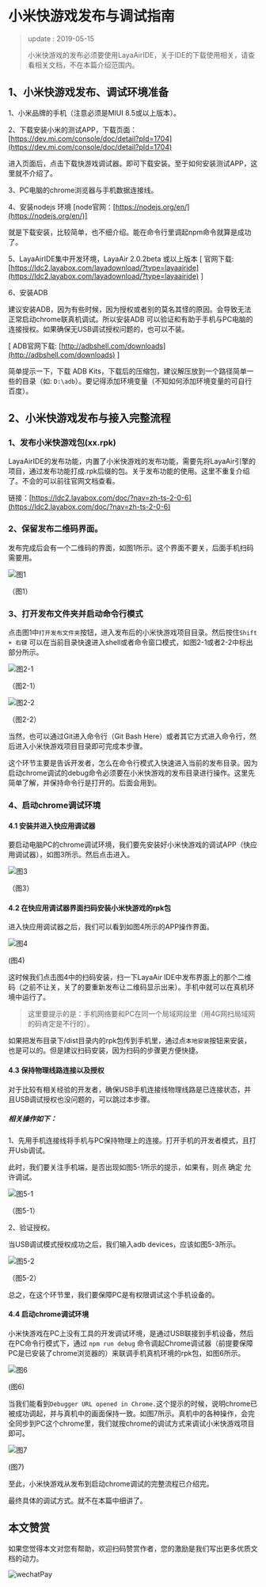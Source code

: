# 小米快游戏发布与调试指南

> update : 2019-05-15
>
> 小米快游戏的发布必须要使用LayaAirIDE，关于IDE的下载使用相关，请查看相关文档，不在本篇介绍范围内。

## 1、小米快游戏发布、调试环境准备

1、小米品牌的手机（注意必须是MIUI 8.5或以上版本）。

2、下载安装小米的测试APP，下载页面：[https://dev.mi.com/console/doc/detail?pId=1704](https://dev.mi.com/console/doc/detail?pId=1704)

进入页面后，点击下载快游戏调试器。即可下载安装。至于如何安装测试APP，这里就不介绍了。

3、PC电脑的chrome浏览器与手机数据连接线。

4、安装nodejs 环境 [node官网：[https://nodejs.org/en/](https://nodejs.org/en/)]

就是下载安装，比较简单，也不细介绍。能在命令行里调起npm命令就算是成功了。

5、LayaAirIDE集中开发环境，LayaAir 2.0.2beta 或以上版本 [ 官网下载: [https://ldc2.layabox.com/layadownload/?type=layaairide](https://ldc2.layabox.com/layadownload/?type=layaairide) ]

6、安装ADB

建议安装ADB，因为有些时候，因为授权或者别的莫名其怪的原因。会导致无法正常启动chrome联真机调试。所以安装ADB 可以验证和有助于手机与PC电脑的连接授权。如果确保无USB调试授权问题的，也可以不装。

 [ ADB官网下载:  [http://adbshell.com/downloads](http://adbshell.com/downloads) ]

简单提示一下，下载 ADB Kits，下载后的压缩包，建议解压放到一个路径简单一些的目录（如: `D:\adb`）。要记得添加环境变量（不知如何添加环境变量的可自行百度）。

## 2、小米快游戏发布与接入完整流程

### 1、发布小米快游戏包(xx.rpk)

LayaAirIDE的发布功能，内置了小米快游戏的发布功能，需要先将LayaAir引擎的项目，通过发布功能打成.rpk后缀的包。关于发布功能的使用。这里不重复介绍了。不会的可以前往官网文档查看。

链接：[https://ldc2.layabox.com/doc/?nav=zh-ts-2-0-6](https://ldc2.layabox.com/doc/?nav=zh-ts-2-0-6)

### 2、保留发布二维码界面。

发布完成后会有一个二维码的界面，如图1所示。这个界面不要关，后面手机扫码需要用。

![图1](img/1.png) 

（图1）

### 3、打开发布文件夹并启动命令行模式

点击图1中`打开发布文件夹`按钮，进入发布后的小米快游戏项目目录。然后按住`Shift + 右键` 可以在当前目录快速进入shell或者命令窗口模式，如图2-1或者2-2中标出部分所示。

![图2-1](img/2-1.png) 

（图2-1）

![图2-2](img/2-2.png) 

（图2-2）

当然，也可以通过Git进入命令行（Git Bash Here）或者其它方式进入命令行，然后进入小米快游戏项目目录即可完成本步骤。

这个环节主要是告诉开发者，怎么在命令行模式入快速进入当前的发布目录。因为启动chrome调试的debug命令必须要在小米快游戏的发布目录进行操作。这里先简单了解，并保持命令行是打开的。后面会用到。

### 4、启动chrome调试环境

####  4.1 安装并进入快应用调试器

要启动电脑PC的chrome调试环境，我们要先安装好小米快游戏的调试APP（快应用调试器），如图3所示。然后点击进入。

![图3](img/3.png) 

（图3）

#### 4.2 在快应用调试器界面扫码安装小米快游戏的rpk包

进入快应用调试器之后，我们可以看到如图4所示的APP操作界面。

![图4](img/4.png) 

(图4)

这时候我们点击图4中的扫码安装，扫一下LayaAir IDE中发布界面上的那个二维码（之前不让关，关了的要重新发布让二维码显示出来）。手机中就可以在真机环境中运行了。

> 这里要提示的是：手机网络要和PC在同一个局域网段里（用4G网扫局域网的码肯定是不行的）。

如果把发布目录下/dist目录内的rpk包传到手机里，通过点`本地安装`按钮来安装，也是可以的。但是建议扫码安装，因为扫码的步骤更方便快捷。

#### 4.3 保持物理线路连接以及授权

对于比较有相关经验的开发者，确保USB手机连接线物理线路是已连接状态，并且USB调试授权也没问题的，可以跳过本步骤。

##### 相关操作如下：

1、先用手机连接线将手机与PC保持物理上的连接。打开手机的开发者模式，且打开Usb调试。

此时，我们要关注手机端，是否出现如图5-1所示的提示，如果有，则点 确定 允许调试。

![图5-1](img/5-1.png) 

（图5-1）

2、验证授权。

当USB调试模式授权成功之后，我们输入adb devices，应该如图5-3所示。

![图5-2](img/5-2.png) 

（图5-2）

总之，在这个环节里，我们要保障PC是有权限调试这个手机设备的。

#### 4.4 启动chrome调试环境

小米快游戏在PC上没有工具的开发调试环境，是通过USB联接到手机设备，然后在PC命令行模式下，通过 `npm run debug` 命令调起Chrome调试器（前提要保障PC是已安装了chrome浏览器的）来联调手机真机环境的rpk包，如图6所示。

![图6](img/6.png) 

(图6)

当我们能看到`Debugger URL opened in Chrome.`这个提示的时候，说明chrome已被成功调起，并与真机中的画面保持一致。如图7所示。真机中的各种操作，会完全同步到PC这个chrome里，我们就按chrome的调试方式来调试小米快游戏项目即可。

![图7](img/7.png) 

(图7)

至此，小米快游戏从发布到启动chrome调试的完整流程已介绍完。

最终具体的调试方式。就不在本篇中细讲了。



## 本文赞赏

如果您觉得本文对您有帮助，欢迎扫码赞赏作者，您的激励是我们写出更多优质文档的动力。

![wechatPay](../../../wechatPay.jpg)

